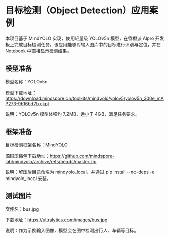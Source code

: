 # 目标检测（Object Detection）应用案例
本项目基于 MindYOLO 实现，使用轻量级 YOLOv5n 模型，在香橙派 AIpro 开发板上完成目标检测任务。该应用能够对输入图片中的目标进行识别与定位，并在 Notebook 中直接显示检测结果。

## 模型准备
模型名称：YOLOv5n

模型下载地址：https://download.mindspore.cn/toolkits/mindyolo/yolov5/yolov5n_300e_mAP273-9b16bd7b.ckpt

说明：YOLOv5n 模型体积约 7.2MB，远小于 4GB，满足任务要求。
## 框架准备
目标检测框架名称：MindYOLO

源码压缩包下载地址：https://github.com/mindspore-lab/mindyolo/archive/refs/heads/master.zip

说明：解压后目录命名为 mindyolo_local，并通过 pip install --no-deps -e mindyolo_local 安装。
## 测试图片
文件名：bus.jpg

下载地址：https://ultralytics.com/images/bus.jpg

说明：作为示例输入图像，模型会在图中检测出行人、车辆等目标。


